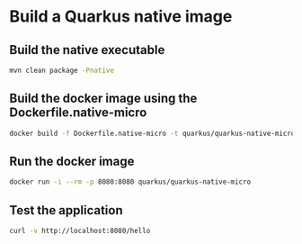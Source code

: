 # Build a Quarkus native image

## Build the native executable

```bash
mvn clean package -Pnative
```

## Build the docker image using the Dockerfile.native-micro

```bash
docker build -f Dockerfile.native-micro -t quarkus/quarkus-native-micro .
```

## Run the docker image

```bash
docker run -i --rm -p 8080:8080 quarkus/quarkus-native-micro
```

## Test the application

```bash
curl -v http://localhost:8080/hello
```

